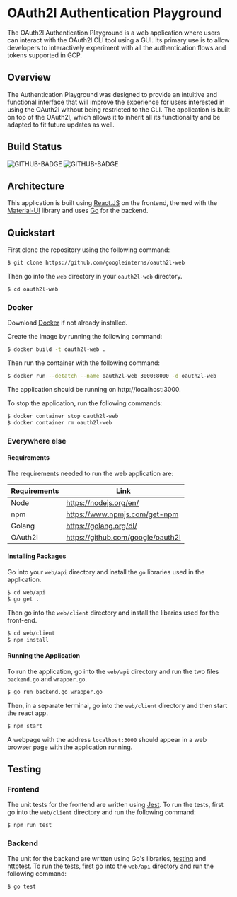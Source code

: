 # OAuth2l Authentication Playground

The OAuth2l Authentication Playground is a web application where users can interact with the OAuth2l CLI tool using a GUI. Its primary use is to allow developers to interactively experiment with all the authentication flows and tokens supported in GCP.

## Overview
The Authentication Playground was designed to provide an intuitive and functional interface that will improve the experience for users interested in using the OAuth2l without being restricted to the CLI. The application is built on top of the OAuth2l, which allows it to inherit all its functionality and be adapted to fit future updates as well.

## Build Status
![GITHUB-BADGE](https://github.com/googleinterns/oauth2l-web/workflows/api/badge.svg) ![GITHUB-BADGE](https://github.com/googleinterns/oauth2l-web/workflows/client/badge.svg)

 ## Architecture
This application is built using  [React.JS](https://reactjs.org) on the frontend, themed with the [Material-UI](https://material-ui.com) library and uses [Go](https://golang.org) for the backend.

## Quickstart
First clone the repository using the following command:

```bash
$ git clone https://github.com/googleinterns/oauth2l-web
```
Then go into the `web` directory in your `oauth2l-web` directory.
```bash
$ cd oauth2l-web
```

### Docker
Download [Docker](https://docs.docker.com/get-docker/) if not already installed. 

Create the image by running the following command:
```bash
$ docker build -t oauth2l-web .
```
Then run the container with the following command:
```bash
$ docker run --detatch --name oauth2l-web 3000:8000 -d oauth2l-web
```
The application should be running on http://localhost:3000.

To stop the application, run the following commands:
```bash
$ docker container stop oauth2l-web
$ docker container rm oauth2l-web
```

### Everywhere else
#### Requirements

The requirements needed to run the web application are:

| Requirements     | Link
| ------ | ---
| Node | https://nodejs.org/en/
| npm | https://www.npmjs.com/get-npm
| Golang | https://golang.org/dl/
| OAuth2l | https://github.com/google/oauth2l

#### Installing Packages

Go into your `web/api` directory and install the `go` libraries used in the application. 
```bash
$ cd web/api
$ go get .
```
Then go into the `web/client` directory and install the libaries used for the front-end.
```bash
$ cd web/client
$ npm install
```
#### Running the Application

To run the application, go into the `web/api` directory and run the two files `backend.go` and `wrapper.go`.
```bash
$ go run backend.go wrapper.go
```
Then, in a separate terminal, go into the `web/client` directory and then start the react app.
```bash
$ npm start
```
A webpage with the address `localhost:3000` should appear in a web browser page with the application running. 

## Testing
### Frontend
The unit tests for the frontend are written using [Jest](https://jestjs.io).
To run the tests, first go into the `web/client` directory and run the following command:
```bash
$ npm run test
```
### Backend
The unit for the backend are written using Go's libraries, [testing](https://golang.org/pkg/testing/) and [httptest](https://golang.org/pkg/net/http/httptest/).
To run the tests, first go into the `web/api` directory and run the following command:
```bash
$ go test
```

